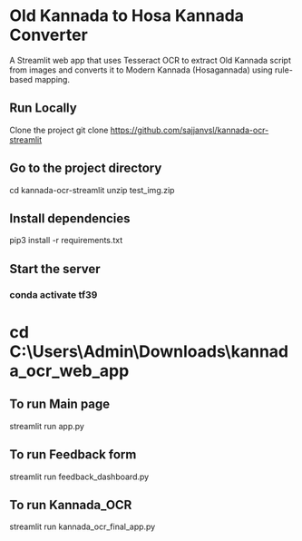 # Old Kannada to Hosa Kannada Converter

A Streamlit web app that uses Tesseract OCR to extract Old Kannada script from images
and converts it to Modern Kannada (Hosagannada) using rule-based mapping.

## Run Locally
Clone the project
 git clone https://github.com/sajjanvsl/kannada-ocr-streamlit
## Go to the project directory
  cd kannada-ocr-streamlit
  unzip test_img.zip
## Install dependencies
   pip3 install -r requirements.txt
## Start the server
   ### conda activate tf39
   # cd C:\Users\Admin\Downloads\kannada_ocr_web_app
##   To run Main page
   streamlit run app.py
##   To run Feedback form
   streamlit run feedback_dashboard.py
## To run Kannada_OCR
   streamlit run kannada_ocr_final_app.py
